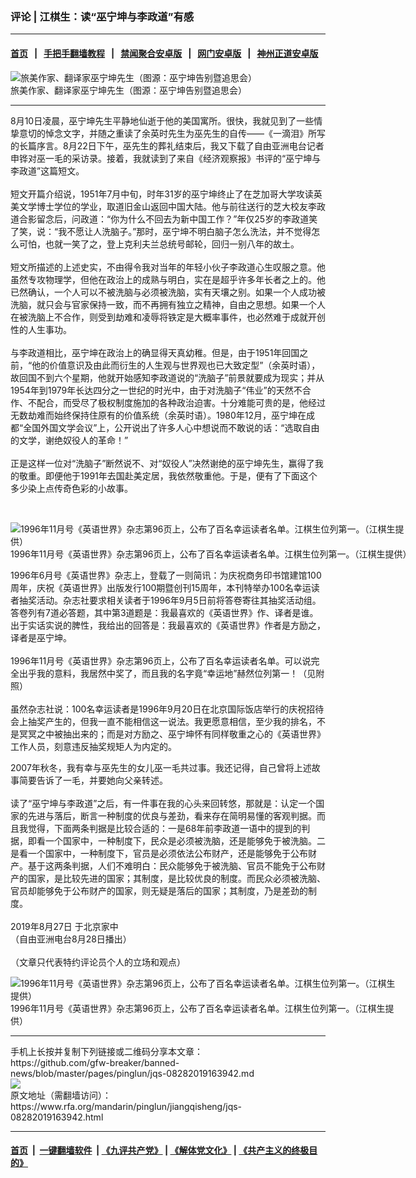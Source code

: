 ### 评论 | 江棋生：读“巫宁坤与李政道”有感
------------------------

#### [首页](https://github.com/gfw-breaker/banned-news/blob/master/README.md) &nbsp;&nbsp;|&nbsp;&nbsp; [手把手翻墙教程](https://github.com/gfw-breaker/guides/wiki) &nbsp;&nbsp;|&nbsp;&nbsp; [禁闻聚合安卓版](https://github.com/gfw-breaker/bn-android) &nbsp;&nbsp;|&nbsp;&nbsp; [网门安卓版](https://github.com/oGate2/oGate) &nbsp;&nbsp;|&nbsp;&nbsp; [神州正道安卓版](https://github.com/SzzdOgate/update) 



<div id="headerimg">
 <img alt="旅美作家、翻译家巫宁坤先生（图源：巫宁坤告别暨追思会）" src="https://www.rfa.org/mandarin/yataibaodao/kejiaowen/lh-08232019140952.html/lh823a.jpg/image" title="旅美作家、翻译家巫宁坤先生（图源：巫宁坤告别暨追思会）"/>
 <div id="headerimgcontents">
  <div id="headerimgcaption">
   <span>
    旅美作家、翻译家巫宁坤先生（图源：巫宁坤告别暨追思会）
   </span>
   <!-- zoomattribute -->
  </div>
  <!-- headerimgcaption -->
 </div>
 <!-- headerimagecontents -->
</div>

<hr/>
<div id="storytext">
 <div>
  <div class="slot_header">
  </div>
 </div>
 <p>
  8月10日凌晨，巫宁坤先生平静地仙逝于他的美国寓所。很快，我就见到了一些情挚意切的悼念文字，并随之重读了余英时先生为巫先生的自传——《一滴泪》所写的长篇序言。8月22日下午，巫先生的葬礼结束后，我又下载了自由亚洲电台记者申铧对巫一毛的采访录。接着，我就读到了来自《经济观察报》书评的“巫宁坤与李政道”这篇短文。
  <br/>
  <br/>
  短文开篇介绍说，1951年7月中旬，时年31岁的巫宁坤终止了在芝加哥大学攻读英美文学博士学位的学业，取道旧金山返回中国大陆。他与前往送行的芝大校友李政道合影留念后，问政道：“你为什么不回去为新中国工作？”年仅25岁的李政道笑了笑，说：“我不愿让人洗脑子。”那时，巫宁坤不明白脑子怎么洗法，并不觉得怎么可怕，也就一笑了之，登上克利夫兰总统号邮轮，回归一别八年的故土。
  <br/>
  <br/>
  短文所描述的上述史实，不由得令我对当年的年轻小伙子李政道心生叹服之意。他虽然专攻物理学，但他在政治上的成熟与明白，实在是超乎许多年长者之上的。他已然确认，一个人可以不被洗脑与必须被洗脑，实有天壤之别。如果一个人成功被洗脑，就只会与官家保持一致，而不再拥有独立之精神，自由之思想。如果一个人在被洗脑上不合作，则受到劫难和凌辱将铁定是大概率事件，也必然难于成就开创性的人生事功。
  <br/>
  <br/>
  与李政道相比，巫宁坤在政治上的确显得天真幼稚。但是，由于1951年回国之前，“他的价值意识及由此而衍生的人生观与世界观也已大致定型”（余英时语），故回国不到六个星期，他就开始感知李政道说的“洗脑子”前景就要成为现实；并从1954年到1979年长达四分之一世纪的时光中，由于对洗脑子“伟业”的天然不合作、不配合，而受尽了极权制度施加的各种政治迫害。十分难能可贵的是，他经过无数劫难而始终保持住原有的价值系统（余英时语）。1980年12月，巫宁坤在成都“全国外国文学会议”上，公开说出了许多人心中想说而不敢说的话：“选取自由的文学，谢绝奴役人的革命！”
  <br/>
  <br/>
  正是这样一位对“洗脑子”断然说不、对“奴役人”决然谢绝的巫宁坤先生，赢得了我的敬重。即便他于1991年去国赴美定居，我依然敬重他。于是，便有了下面这个多少染上点传奇色彩的小故事。
 </p>
 <p>
  <br/>
  <div class="image-inline captioned" style="width:637px;">
   <div style="width:637px;">
    <img alt="1996年11月号《英语世界》杂志第96页上，公布了百名幸运读者名单。江棋生位列第一。（江棋生提供）" src="https://www.rfa.org/mandarin/pinglun/jiangqisheng/jqs-08282019163942.html/22.jpg" title="1996年11月号《英语世界》杂志第96页上，公布了百名幸运读者名单。江棋生位列第一。（江棋生提供）"/>
   </div>
   <div class="image-caption">
    <span style="width:637px;">
     1996年11月号《英语世界》杂志第96页上，公布了百名幸运读者名单。江棋生位列第一。（江棋生提供）
    </span>
    <span class="copyright">
    </span>
   </div>
  </div>
 </p>
 <p>
  1996年6月号《英语世界》杂志上，登载了一则简讯：为庆祝商务印书馆建馆100周年，庆祝《英语世界》出版发行100期暨创刊15周年，本刊特举办100名幸运读者抽奖活动。杂志社要求相关读者于1996年9月5日前将答卷寄往其抽奖活动组。答卷列有7道必答题，其中第3道题是：我最喜欢的《英语世界》作、译者是谁。出于实话实说的脾性，我给出的回答是：我最喜欢的《英语世界》作者是方励之，译者是巫宁坤。
  <br/>
  <br/>
  1996年11月号《英语世界》杂志第96页上，公布了百名幸运读者名单。可以说完全出乎我的意料，我居然中奖了，而且我的名字竟“幸运地”赫然位列第一！（见附照）
  <br/>
  <br/>
  虽然杂志社说：100名幸运读者是1996年9月20日在北京国际饭店举行的庆祝招待会上抽奖产生的，但我一直不能相信这一说法。我更愿意相信，至少我的排名，不是冥冥之中被抽出来的；而是对方励之、巫宁坤怀有同样敬重之心的《英语世界》工作人员，刻意违反抽奖规矩人为内定的。
 </p>
 <p>
  2007年秋冬，我有幸与巫先生的女儿巫一毛共过事。我还记得，自己曾将上述故事简要告诉了一毛，并要她向父亲转述。
  <br/>
  <br/>
  读了“巫宁坤与李政道”之后，有一件事在我的心头来回转悠，那就是：认定一个国家的先进与落后，断言一种制度的优良与差劲，看来存在简明易懂的客观判据。而且我觉得，下面两条判据是比较合适的：一是68年前李政道一语中的提到的判据，即看一个国家中，一种制度下，民众是必须被洗脑，还是能够免于被洗脑。二是看一个国家中，一种制度下，官员是必须依法公布财产，还是能够免于公布财产。基于这两条判据，人们不难明白：民众能够免于被洗脑、官员不能免于公布财产的国家，是比较先进的国家；其制度，是比较优良的制度。而民众必须被洗脑、官员却能够免于公布财产的国家，则无疑是落后的国家；其制度，乃是差劲的制度。
  <br/>
  <br/>
  2019年8月27日 于北京家中
  <br/>
  （自由亚洲电台8月28日播出）
  <br/>
  <br/>
  （文章只代表特约评论员个人的立场和观点）
 </p>
 <p>
  <div class="image-inline captioned" style="width:622px;">
   <div style="width:622px;">
    <img alt="1996年11月号《英语世界》杂志第96页上，公布了百名幸运读者名单。江棋生位列第一。（江棋生提供）" src="https://www.rfa.org/mandarin/pinglun/jiangqisheng/jqs-08282019163942.html/11.jpg" title="1996年11月号《英语世界》杂志第96页上，公布了百名幸运读者名单。江棋生位列第一。（江棋生提供）"/>
   </div>
   <div class="image-caption">
    <span style="width:622px;">
     1996年11月号《英语世界》杂志第96页上，公布了百名幸运读者名单。江棋生位列第一。（江棋生提供）
    </span>
    <span class="copyright">
    </span>
   </div>
  </div>
 </p>
</div>

<hr/>
手机上长按并复制下列链接或二维码分享本文章：<br/>
https://github.com/gfw-breaker/banned-news/blob/master/pages/pinglun/jqs-08282019163942.md <br/>
<a href='https://github.com/gfw-breaker/banned-news/blob/master/pages/pinglun/jqs-08282019163942.md'><img src='https://github.com/gfw-breaker/banned-news/blob/master/pages/pinglun/jqs-08282019163942.md.png'/></a> <br/>
原文地址（需翻墙访问）：https://www.rfa.org/mandarin/pinglun/jiangqisheng/jqs-08282019163942.html


------------------------
#### [首页](https://github.com/gfw-breaker/banned-news/blob/master/README.md) &nbsp;|&nbsp; [一键翻墙软件](https://github.com/gfw-breaker/nogfw/blob/master/README.md) &nbsp;| [《九评共产党》](https://github.com/gfw-breaker/9ping.md/blob/master/README.md#九评之一评共产党是什么) | [《解体党文化》](https://github.com/gfw-breaker/jtdwh.md/blob/master/README.md) | [《共产主义的终极目的》](https://github.com/gfw-breaker/gczydzjmd.md/blob/master/README.md)


<img src='http://gfw-breaker.win/banned-news/pages/pinglun/jqs-08282019163942.md' width='0px' height='0px'/>